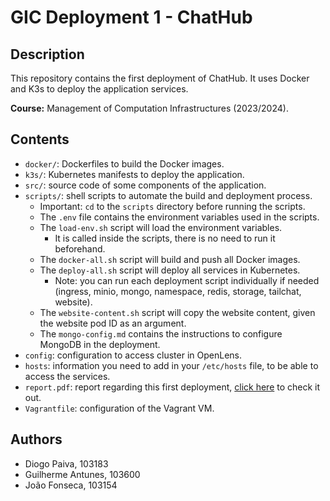 # GIC Deployment 1 - ChatHub

## Description

This repository contains the first deployment of ChatHub. It uses Docker and K3s to deploy the application services.

**Course:** Management of Computation Infrastructures (2023/2024).

## Contents

- `docker/`: Dockerfiles to build the Docker images.
- `k3s/`: Kubernetes manifests to deploy the application.
- `src/`: source code of some components of the application.
- `scripts/`: shell scripts to automate the build and deployment process.
    - Important: `cd` to the `scripts` directory before running the scripts.
    - The `.env` file contains the environment variables used in the scripts.
    - The `load-env.sh` script will load the environment variables.
        - It is called inside the scripts, there is no need to run it beforehand.
    - The `docker-all.sh` script will build and push all Docker images.
    - The `deploy-all.sh` script will deploy all services in Kubernetes.
        - Note: you can run each deployment script individually if needed (ingress, minio, mongo, namespace, redis, storage, tailchat, website).
    - The `website-content.sh` script will copy the website content, given the website pod ID as an argument.
    - The `mongo-config.md` contains the instructions to configure MongoDB in the deployment.
- `config`: configuration to access cluster in OpenLens.
- `hosts`: information you need to add in your `/etc/hosts` file, to be able to access the services.
- `report.pdf`: report regarding this first deployment, [click here](report.pdf) to check it out.
- `Vagrantfile`: configuration of the Vagrant VM.

## Authors

- Diogo Paiva, 103183
- Guilherme Antunes, 103600
- João Fonseca, 103154
